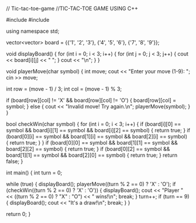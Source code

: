 // Tic-tac-toe-game
//TIC-TAC-TOE GAME USING C++

#include <iostream>
#include <vector>

using namespace std;

vector<vector<char>> board = {{'1', '2', '3'}, {'4', '5', '6'}, {'7', '8', '9'}};

void displayBoard() {
  for (int i = 0; i < 3; i++) {
    for (int j = 0; j < 3; j++) {
      cout << board[i][j] << " ";
    }
    cout << "\n";
  }
}

void playerMove(char symbol) {
  int move;
  cout << "Enter your move (1-9): ";
  cin >> move;

  int row = (move - 1) / 3;
  int col = (move - 1) % 3;

  if (board[row][col] != 'X' && board[row][col] != 'O') {
    board[row][col] = symbol;
  } else {
    cout << "Invalid move! Try again.\n";
    playerMove(symbol);
  }
}

bool checkWin(char symbol) {
  for (int i = 0; i < 3; i++) {
    if (board[i][0] == symbol && board[i][1] == symbol && board[i][2] == symbol) {
      return true;
    }
    if (board[0][i] == symbol && board[1][i] == symbol && board[2][i] == symbol) {
      return true;
    }
  }
  if (board[0][0] == symbol && board[1][1] == symbol && board[2][2] == symbol) {
    return true;
  }
  if (board[0][2] == symbol && board[1][1] == symbol && board[2][0] == symbol) {
    return true;
  }
  return false;
}

int main() {
  int turn = 0;

  while (true) {
    displayBoard();
    playerMove((turn % 2 == 0) ? 'X' : 'O');
    if (checkWin((turn % 2 == 0) ? 'X' : 'O')) {
      displayBoard();
      cout << "Player " << ((turn % 2 == 0) ? "X" : "O") << " wins!\n";
      break;
    }
    turn++;
    if (turn == 9) {
      displayBoard();
      cout << "It's a draw!\n";
      break;
    }
  }

  return 0;
}
